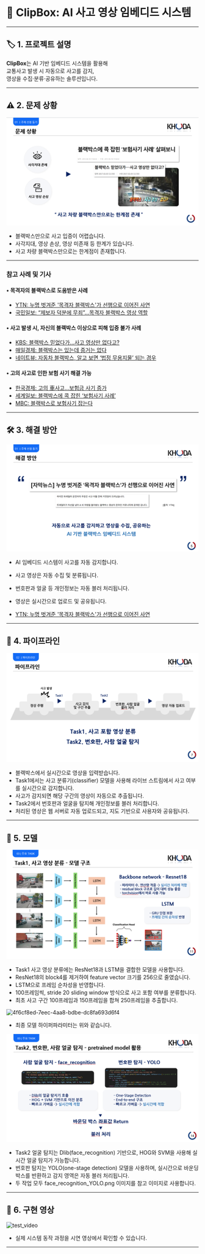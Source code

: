 # 🚗 ClipBox: AI 사고 영상 임베디드 시스템

---

## 🏷️ 1. 프로젝트 설명

**ClipBox**는 AI 기반 임베디드 시스템을 활용해  
교통사고 발생 시 자동으로 사고를 감지,  
영상을 수집·분류·공유하는 솔루션입니다.

---

## ⚠️ 2. 문제 상황

![문제상황](img/문제상황.png)

- 블랙박스만으로 사고 입증이 어렵습니다.
- 사각지대, 영상 손상, 영상 미존재 등 한계가 있습니다.
- 사고 차량 블랙박스만으로는 한계점이 존재합니다.

---

### 참고 사례 및 기사

#### • 목격자의 블랙박스로 도움받은 사례
- [YTN: 누명 벗겨준 '목격자 블랙박스'가 선행으로 이어진 사연](https://www.ytn.co.kr/_ln/0103_201808110233122382)
- [국민일보: “제보자 덕분에 무죄”…목격자 블랙박스 영상 역할](https://www.kmib.co.kr/article/view.asp?arcid=0020263335)

#### • 사고 발생 시, 자신의 블랙박스 이상으로 피해 입증 불가 사례
- [KBS: 블랙박스 믿었다가…사고 영상만 없다고?](https://news.kbs.co.kr/news/pc/view/view.do?ncd=3422359)
- [매일경제: 블랙박스는 있는데 증거는 없다](https://www.mk.co.kr/economy/view.php?sc=50000001&year=2015&no=154937)
- [네이트뷰: 자동차 블랙박스, 알고 보면 ‘법정 무용지물’ 되는 경우](https://view.nate.com/auto/view/303338/)

#### • 고의 사고로 인한 보험 사기 해결 가능
- [한국경제: 고의 車사고…보험금 사기 증가](https://www.hankyung.com/article/2025040119051)
- [세계일보: 블랙박스에 콕 잡힌 ‘보험사기 사례’](https://www.segye.com/newsView/20130618004242)
- [MBC: 블랙박스로 보험사기 잡는다](https://imnews.imbc.com/replay/2023/nwtoday/article/6471667_36207.html)

---

## 🛠️ 3. 해결 방안

![해결방안](img/해결방안.png)

- AI 임베디드 시스템이 사고를 자동 감지합니다.
- 사고 영상은 자동 수집 및 분류됩니다.
- 번호판과 얼굴 등 개인정보는 자동 블러 처리됩니다.
- 영상은 실시간으로 업로드 및 공유됩니다.

- [YTN: 누명 벗겨준 '목격자 블랙박스'가 선행으로 이어진 사연](https://www.ytn.co.kr/_ln/0103_201808110233122382)

---

## 🔄 4. 파이프라인

![파이프라인](img/파이프라인.png)

- 블랙박스에서 실시간으로 영상을 입력받습니다.
- Task1에서는 사고 분류기(classifier) 모델을 사용해 라이브 스트림에서 사고 여부를 실시간으로 감지합니다.
- 사고가 감지되면 해당 구간의 영상이 자동으로 추출됩니다.
- Task2에서 번호판과 얼굴을 탐지해 개인정보를 블러 처리합니다.
- 처리된 영상은 웹 서버로 자동 업로드되고, 지도 기반으로 사용자와 공유됩니다.

---

## 🤖 5. 모델

![ResNet18](img/ResNet18.png)

- Task1 사고 영상 분류에는 ResNet18과 LSTM을 결합한 모델을 사용합니다.
- ResNet18의 block4를 제거하여 feature vector 크기를 256으로 줄였습니다.
- LSTM으로 프레임 순차성을 반영합니다.
- 100프레임씩, stride 20 sliding window 방식으로 사고 포함 여부를 분류합니다.
- 최초 사고 구간 100프레임과 150프레임을 합쳐 250프레임을 추출합니다.

![4f6cf8ed-7eec-4aa8-bdbe-dc8fa693d6f4](img/4f6cf8ed-7eec-4aa8-bdbe-dc8fa693d6f4.png)

- 최종 모델 하이퍼파라미터는 위와 같습니다.

![face_recognition_YOLO](img/face_recognition_YOLO.png)

- Task2 얼굴 탐지는 Dlib(face_recognition) 기반으로, HOG와 SVM을 사용해 실시간 얼굴 탐지가 가능합니다.
- 번호판 탐지는 YOLO(one-stage detection) 모델을 사용하며, 실시간으로 바운딩 박스를 반환하고 감지 영역은 자동 블러 처리됩니다.
- 두 작업 모두 face_recognition_YOLO.png 이미지를 참고 이미지로 사용합니다.

---

## 🎥 6. 구현 영상

![test_video](img/test_video.gif)

- 실제 시스템 동작 과정을 시연 영상에서 확인할 수 있습니다.

---
